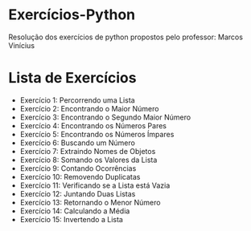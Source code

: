 # Exercícios-Python
Resolução dos exercícios de python propostos pelo professor: Marcos Vinícius

# Lista de Exercícios

- Exercício 1: Percorrendo uma Lista
- Exercício 2: Encontrando o Maior Número
- Exercício 3: Encontrando o Segundo Maior Número
- Exercício 4: Encontrando os Números Pares
- Exercício 5: Encontrando os Números Ímpares
- Exercício 6: Buscando um Número
- Exercício 7: Extraindo Nomes de Objetos
- Exercício 8: Somando os Valores da Lista
- Exercício 9: Contando Ocorrências
- Exercício 10: Removendo Duplicatas
- Exercício 11: Verificando se a Lista está Vazia
- Exercício 12: Juntando Duas Listas
- Exercício 13: Retornando o Menor Número
- Exercício 14: Calculando a Média
- Exercício 15: Invertendo a Lista